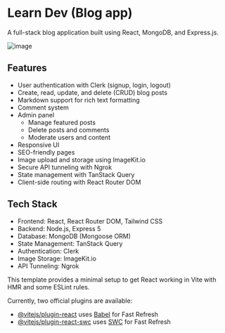 # Learn Dev (Blog app)
A full-stack blog application built using React, MongoDB, and Express.js.

![image](https://github.com/user-attachments/assets/ac6c9605-207c-468b-9e5c-499756df9750)


## Features
- User authentication with Clerk (signup, login, logout)
- Create, read, update, and delete (CRUD) blog posts
- Markdown support for rich text formatting
- Comment system
- Admin panel
   - Manage featured posts
   - Delete posts and comments
   - Moderate users and content
- Responsive UI
- SEO-friendly pages
- Image upload and storage using ImageKit.io
- Secure API tunneling with Ngrok
- State management with TanStack Query
- Client-side routing with React Router DOM

## Tech Stack
- Frontend: React, React Router DOM, Tailwind CSS
- Backend: Node.js, Express 5
- Database: MongoDB (Mongoose ORM)
- State Management: TanStack Query
- Authentication: Clerk
- Image Storage: ImageKit.io
- API Tunneling: Ngrok


This template provides a minimal setup to get React working in Vite with HMR and some ESLint rules.

Currently, two official plugins are available:

- [@vitejs/plugin-react](https://github.com/vitejs/vite-plugin-react/blob/main/packages/plugin-react/README.md) uses [Babel](https://babeljs.io/) for Fast Refresh
- [@vitejs/plugin-react-swc](https://github.com/vitejs/vite-plugin-react-swc) uses [SWC](https://swc.rs/) for Fast Refresh
